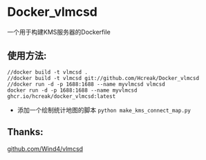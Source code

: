 # Docker_vlmcsd

一个用于构建KMS服务器的Dockerfile

## 使用方法:
	//docker build -t vlmcsd .
	//docker build -t vlmcsd git://github.com/Hcreak/Docker_vlmcsd
	//docker run -d -p 1688:1688 --name myvlmcsd vlmcsd
	docker run -d -p 1688:1688 --name myvlmcsd ghcr.io/hcreak/docker_vlmcsd:latest

 * 添加一个绘制统计地图的脚本
 `python make_kms_connect_map.py`


## Thanks:
  [github.com/Wind4/vlmcsd](https://github.com/Wind4/vlmcsd)


